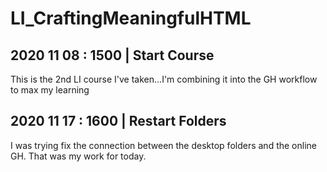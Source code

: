 # LI_CraftingMeaningfulHTML
## 2020 11 08 : 1500 | Start Course
This is the 2nd LI course I've taken...I'm combining it into the GH workflow to max my learning

## 2020 11 17 : 1600 | Restart Folders
I was trying fix the connection between the desktop folders and the online GH.  That was my work for today.